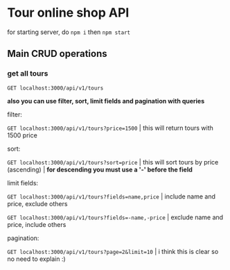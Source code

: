 # Tour online shop API

for starting server, do `npm i` then `npm start`

## Main CRUD operations

### get all tours
`GET localhost:3000/api/v1/tours`

**also you can use filter, sort, limit fields and pagination with queries**

filter:

`GET localhost:3000/api/v1/tours?price=1500` | this will return tours with 1500 price


sort:

`GET localhost:3000/api/v1/tours?sort=price` | this will sort tours by price (ascending) |
**for descending you must use a '-' before the field**


limit fields: 

`GET localhost:3000/api/v1/tours?fields=name,price` | include name and price, exclude others

`GET localhost:3000/api/v1/tours?fields=-name,-price` | exclude name and price, include others


pagination:

`GET localhost:3000/api/v1/tours?page=2&limit=10` | i think this is clear so no need to explain :)
